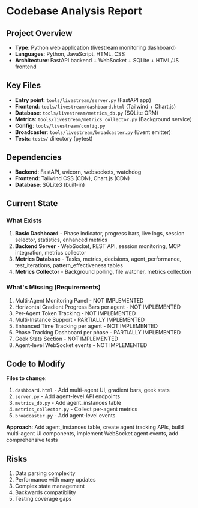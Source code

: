 # Codebase Analysis Report

## Project Overview
- **Type**: Python web application (livestream monitoring dashboard)
- **Languages**: Python, JavaScript, HTML, CSS
- **Architecture**: FastAPI backend + WebSocket + SQLite + HTML/JS frontend

## Key Files
- **Entry point**: `tools/livestream/server.py` (FastAPI app)
- **Frontend**: `tools/livestream/dashboard.html` (Tailwind + Chart.js)
- **Database**: `tools/livestream/metrics_db.py` (SQLite ORM)
- **Metrics**: `tools/livestream/metrics_collector.py` (Background service)
- **Config**: `tools/livestream/config.py`
- **Broadcaster**: `tools/livestream/broadcaster.py` (Event emitter)
- **Tests**: `tests/` directory (pytest)

## Dependencies
- **Backend**: FastAPI, uvicorn, websockets, watchdog
- **Frontend**: Tailwind CSS (CDN), Chart.js (CDN)
- **Database**: SQLite3 (built-in)

## Current State

### What Exists
1. **Basic Dashboard** - Phase indicator, progress bars, live logs, session selector, statistics, enhanced metrics
2. **Backend Server** - WebSocket, REST API, session monitoring, MCP integration, metrics collector
3. **Metrics Database** - Tasks, metrics, decisions, agent_performance, test_iterations, pattern_effectiveness tables
4. **Metrics Collector** - Background polling, file watcher, metrics collection

### What's Missing (Requirements)
1. Multi-Agent Monitoring Panel - NOT IMPLEMENTED
2. Horizontal Gradient Progress Bars per agent - NOT IMPLEMENTED  
3. Per-Agent Token Tracking - NOT IMPLEMENTED
4. Multi-Instance Support - PARTIALLY IMPLEMENTED
5. Enhanced Time Tracking per agent - NOT IMPLEMENTED
6. Phase Tracking Dashboard per phase - PARTIALLY IMPLEMENTED
7. Geek Stats Section - NOT IMPLEMENTED
8. Agent-level WebSocket events - NOT IMPLEMENTED

## Code to Modify

**Files to change**:
1. `dashboard.html` - Add multi-agent UI, gradient bars, geek stats
2. `server.py` - Add agent-level API endpoints
3. `metrics_db.py` - Add agent_instances table
4. `metrics_collector.py` - Collect per-agent metrics
5. `broadcaster.py` - Add agent-level events

**Approach**: Add agent_instances table, create agent tracking APIs, build multi-agent UI components, implement WebSocket agent events, add comprehensive tests

## Risks
1. Data parsing complexity
2. Performance with many updates
3. Complex state management
4. Backwards compatibility
5. Testing coverage gaps
